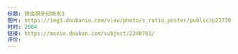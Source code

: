 ```yaml
---
标题: 铁齿铜牙纪晓岚3
图片: https://img3.doubanio.com/view/photo/s_ratio_poster/public/p2373061033.webp
时时: 2004
链接: https://movie.douban.com/subject/2248761/
评价:
---
```


